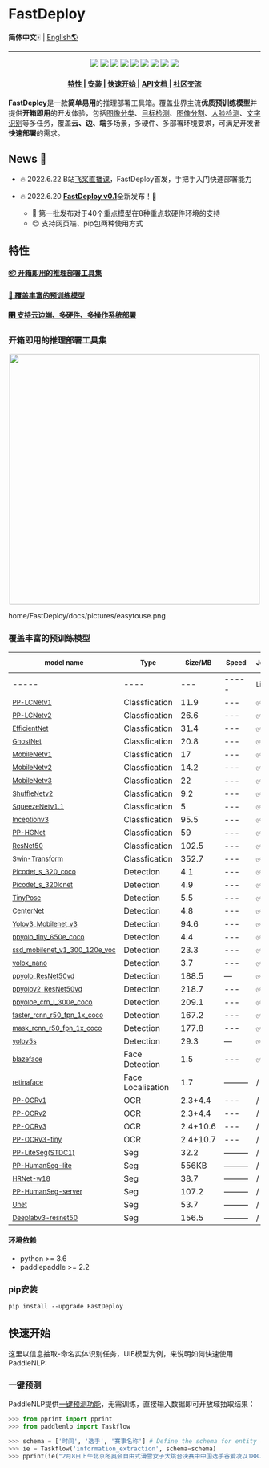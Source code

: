 # FastDeploy

**简体中文**🀄 | [English🌎](./README_en.md)

</p>

------------------------------------------------------------------------------------------

<p align="center">
    <a href="./LICENSE"><img src="https://img.shields.io/badge/license-Apache%202-dfd.svg"></a>
    <a href="https://github.com/PaddlePaddle/FastDeploy/releases"><img src="https://img.shields.io/github/v/release/PaddlePaddle/FastDeploy?color=ffa"></a>
    <a href=""><img src="https://img.shields.io/badge/python-3.6.2+-aff.svg"></a>
    <a href=""><img src="https://img.shields.io/badge/os-linux%2C%20win%2C%20mac-pink.svg"></a>
    <a href="https://github.com/PaddlePaddle/FastDeploy/graphs/contributors"><img src="https://img.shields.io/github/contributors/PaddlePaddle/FastDeploy?color=9ea"></a>
    <a href="https://github.com/PaddlePaddle/FastDeploy/commits"><img src="https://img.shields.io/github/commit-activity/m/PaddlePaddle/FastDeploy?color=3af"></a>
    <a href="https://pypi.org/project/FastDeploy/"><img src="https://img.shields.io/pypi/dm/FastDeploy?color=9cf"></a>
    <a href="https://github.com/PaddlePaddle/FastDeploy/issues"><img src="https://img.shields.io/github/issues/PaddlePaddle/FastDeploy?color=9cc"></a>
    <a href="https://github.com/PaddlePaddle/FastDeploy/stargazers"><img src="https://img.shields.io/github/stars/PaddlePaddle/FastDeploy?color=ccf"></a>
</p>


<h4 align="center">
  <a href=#特性> 特性 </a> |
  <a href=#安装> 安装 </a> |
  <a href=#快速开始> 快速开始 </a> |
  <a href=#api文档> API文档 </a> |
  <a href=#社区交流> 社区交流 </a>
</h4>

**FastDeploy**是一款**简单易用**的推理部署工具箱。覆盖业界主流**优质预训练模型**并提供**开箱即用**的开发体验，包括[图像分类]()、[目标检测]()、[图像分割]()、[人脸检测]()、[文字识别]()等多任务，覆盖**云、边、端**多场景，多硬件、多部署环境要求，可满足开发者**快速部署**的需求。

## News 📢

* 🔥 2022.6.22 B站[飞桨直播课](https://space.bilibili.com/476867757)，FastDeploy首发，手把手入门快速部署能力


* 🔥 2022.6.20 [**FastDeploy v0.1**](https://github.com/PaddlePaddle/FastDeploy/releases/tag/v0.1)全新发布！🎉
  * 💎 第一批发布对于40个重点模型在8种重点软硬件环境的支持
  * 😊 支持网页端、pip包两种使用方式


## 特性

#### <a href=#开箱即用的推理部署工具集> 📦 开箱即用的推理部署工具集 </a>

#### <a href=#覆盖丰富的预训练模型> 🤗 覆盖丰富的预训练模型 </a>

#### <a href=#支持云边端、多硬件、多操作系统部署> 🎛️ 支持云边端、多硬件、多操作系统部署 </a>



### 开箱即用的推理部署工具集


<p align="center">
  <img src="./docs/imgs/paddlenlp.png" align="middle"  width="500" />
</p>
home/FastDeploy/docs/pictures/easytouse.png


### 覆盖丰富的预训练模型


<font size=0.5>

|<font size=2>   model name| <font size=2> Type |<font size=2>  Size/MB |<font size=2>  Speed |<font size=2>  Jetson | <font size=2> X86 CPU |<font size=2>  X86 CPU | <font size=2> Nvidia GPU |<font size=2> Nvidia GPU |<font size=2> ARM CPU |<font size=2>  ARM CPU  |<font size=2>  ARM CPU  |
|---|---|---|---|---|---|---|---|---|---|---|---|
|----- | ---- |---|----- |<font size=2> Linux | <font size=2>Windows | <font size=2>Linux |<font size=2> Windows |<font size=2>Linux |<font size=2>IOS | <font size=2>Android |<font size=2> Linux |
| <font size=2> [PP-LCNetv1](https://github.com/PaddlePaddle/PaddleClas/blob/release/2.3/docs/zh_CN/models_training/classification.md) |Classfication | 11.9 |---|✅|✅|✅|✅|✅|✅|✅|✅|
| <font size=2> [PP-LCNetv2](https://github.com/PaddlePaddle/PaddleClas/blob/release/2.3/docs/zh_CN/models_training/classification.md) |Classfication | 26.6 |---|✅|✅|✅|✅|✅|/|/|/|
|<font size=2>  [EfficientNet](https://github.com/PaddlePaddle/PaddleClas/blob/release/2.3/docs/zh_CN/models_training/classification.md) |Classfication |31.4 |---|✅|✅|✅|✅|✅|/|/|/|
|<font size=2>  [GhostNet](https://github.com/PaddlePaddle/PaddleClas/blob/release/2.3/docs/zh_CN/models_training/classification.md) |Classfication | 20.8 |---|✅|✅|✅|✅|✅|/|/|/|
|<font size=2>  [MobileNetv1](https://github.com/PaddlePaddle/PaddleClas/blob/release/2.3/docs/zh_CN/models_training/classification.md) |Classfication | 17 |---|✅|✅|✅|✅|✅|✅|/|/|/|
|<font size=2>  [MobileNetv2](https://github.com/PaddlePaddle/PaddleClas/blob/release/2.3/docs/zh_CN/models_training/classification.md) |Classfication | 14.2 |---|✅|✅|✅|✅|✅|/|/|/|
|<font size=2>  [MobileNetv3](https://github.com/PaddlePaddle/PaddleClas/blob/release/2.3/docs/zh_CN/models_training/classification.md) |Classfication | 22 |---|✅|✅|✅|✅|✅|/|/|/|
|<font size=2>  [ShuffleNetv2](https://github.com/PaddlePaddle/PaddleClas/blob/release/2.3/docs/zh_CN/models_training/classification.md)|Classfication | 9.2 |---|✅|✅|✅|✅|✅|/|/|/|
|<font size=2>  [SqueezeNetv1.1](https://github.com/PaddlePaddle/PaddleClas/blob/release/2.3/docs/zh_CN/models_training/classification.md) |Classfication |5 |---|✅|✅|✅|✅|✅|/|/|/|
|<font size=2>  [Inceptionv3](https://github.com/PaddlePaddle/PaddleClas/blob/release/2.3/docs/zh_CN/models_training/classification.md) |Classfication |95.5 |---|✅|✅|✅|✅|✅|/|/|/|
|<font size=2>  [PP-HGNet](https://github.com/PaddlePaddle/PaddleClas/blob/release/2.3/docs/zh_CN/models_training/classification.md) |Classfication | 59 |---|✅|✅|✅|✅|✅|/|/|/|
|<font size=2>  [ResNet50](https://github.com/PaddlePaddle/PaddleClas/blob/release/2.3/docs/zh_CN/models_training/classification.md) |Classfication | 102.5 |---|✅|✅|✅|✅|✅|/|/|/|
|<font size=2>  [Swin-Transform](https://github.com/PaddlePaddle/PaddleClas/blob/release/2.3/docs/zh_CN/models_training/classification.md) |Classfication | 352.7 |---|✅|✅|✅|✅|✅|/|/|/|
|<font size=2>  [Picodet_s_320_coco](https://github.com/PaddlePaddle/PaddleDetection/blob/develop/docs/tutorials/GETTING_STARTED_cn.md) |Detection | 4.1 |---|✅|✅|✅|✅|✅|✅|✅|✅|
|<font size=2>  [Picodet_s_320lcnet](https://github.com/PaddlePaddle/PaddleDetection/blob/develop/docs/tutorials/GETTING_STARTED_cn.md) |Detection | 4.9 |---|✅|✅|✅|✅|✅|/|/|/|
|<font size=2>  [TinyPose](https://github.com/PaddlePaddle/PaddleDetection/blob/develop/docs/tutorials/GETTING_STARTED_cn.md) |Detection | 5.5 |---|✅|✅|✅|✅|✅|/|/|/|
|<font size=2>  [CenterNet](https://github.com/PaddlePaddle/PaddleDetection/blob/develop/docs/tutorials/GETTING_STARTED_cn.md) |Detection |4.8 |---|✅|✅|✅|✅ |✅ |/|/|/|
|<font size=2>  [Yolov3_Mobilenet_v3](https://github.com/PaddlePaddle/PaddleDetection/blob/develop/docs/tutorials/GETTING_STARTED_cn.md) |Detection | 94.6 |---|✅|✅|✅|✅|✅|/|/|/|
|<font size=2>  [ppyolo_tiny_650e_coco](https://github.com/PaddlePaddle/PaddleDetection/blob/develop/docs/tutorials/GETTING_STARTED_cn.md) |Detection |4.4 |---|✅|✅|✅|✅|✅|/|/|/|
|<font size=2>  [ssd_mobilenet_v1_300_120e_voc](https://github.com/PaddlePaddle/PaddleDetection/blob/develop/docs/tutorials/GETTING_STARTED_cn.md) |Detection | 23.3 |---|✅|✅|✅|✅|✅|/|/|/|
|<font size=2>  [yolox_nano](https://github.com/PaddlePaddle/PaddleDetection/blob/develop/docs/tutorials/GETTING_STARTED_cn.md) |Detection | 3.7 |---|✅|✅|✅|✅|✅ |/|/|/|
|<font size=2> [ppyolo_ResNet50vd](https://github.com/PaddlePaddle/PaddleDetection/blob/develop/docs/tutorials/GETTING_STARTED_cn.md) |Detection | 188.5|—|✅ |✅ |✅ |✅ |✅ |/|/|/|
|<font size=2>  [ppyolov2_ResNet50vd](https://github.com/PaddlePaddle/PaddleDetection/blob/develop/docs/tutorials/GETTING_STARTED_cn.md) |Detection | 218.7 |---|✅|✅|✅|✅|✅ |/|/|/|
|<font size=2>  [ppyoloe_crn_l_300e_coco](https://github.com/PaddlePaddle/PaddleDetection/blob/develop/docs/tutorials/GETTING_STARTED_cn.md) |Detection | 209.1 |---|✅|✅|✅|✅|✅|/|/|/|
|<font size=2>  [faster_rcnn_r50_fpn_1x_coco](https://github.com/PaddlePaddle/PaddleDetection/blob/develop/docs/tutorials/GETTING_STARTED_cn.md) |Detection | 167.2 |---|✅|✅|✅|✅|✅|/|/|/|
|<font size=2>  [mask_rcnn_r50_fpn_1x_coco](https://github.com/PaddlePaddle/PaddleDetection/blob/develop/docs/tutorials/GETTING_STARTED_cn.md) |Detection | 177.8 |---|✅|✅|✅|✅|✅|/|/|/|
|<font size=2> [yolov5s](https://github.com/Sharpiless/PaddleDetection-Yolov5) |Detection | 29.3|—|✅|✅|✅|✅|✅|/|/|/|
|<font size=2>  [blazeface](https://github.com/PaddlePaddle/PaddleDetection/blob/develop/docs/tutorials/GETTING_STARTED_cn.md) |Face Detection |1.5|---|✅|✅|✅|✅|✅|/|/|/|
|<font size=2> [retinaface](https://github.com/GuoQuanhao/RetinaFace-Paddle) |Face Localisation |1.7|——— |/|/|/|/|/|/|/|/|
|<font size=2>  [PP-OCRv1](https://github.com/PaddlePaddle/PaddleOCR/blob/release%2F2.5/doc/doc_ch/ppocr_introduction.md) |OCR | 2.3+4.4 |---|/|/|/|/|/|✅|✅|✅|
|<font size=2>  [PP-OCRv2](https://github.com/PaddlePaddle/PaddleOCR/blob/release%2F2.5/doc/doc_ch/ppocr_introduction.md) |OCR | 2.3+4.4 |---|/ |/|/ |/ |/ |/ |/ |/ |
| <font size=2> [PP-OCRv3](https://github.com/PaddlePaddle/PaddleOCR/blob/release%2F2.5/doc/doc_ch/PP-OCRv3_introduction.md) |OCR | 2.4+10.6 |---|/ |/ |/ |/ |/ |✅ |✅ |✅ |
| <font size=2> [PP-OCRv3-tiny](https://github.com/PaddlePaddle/PaddleOCR/blob/release%2F2.5/doc/doc_ch/models_list.md) |OCR |2.4+10.7 |---|/ |/ |/ |/ |/|/ |/ |/ |
|<font size=2>  [PP-LiteSeg(STDC1)](https://github.com/PaddlePaddle/PaddleSeg/blob/develop/configs/pp_liteseg/README.md)|Seg | 32.2|——— |/|/|/|/|/|/|/|/|
|<font size=2>  [PP-HumanSeg-lite](https://github.com/PaddlePaddle/PaddleSeg/blob/develop/contrib/PP-HumanSeg/README_cn.md) |Seg | 556KB|——— |/|/|/|/|/|/|/|/|
|<font size=2>  [HRNet-w18](https://github.com/PaddlePaddle/PaddleSeg/blob/develop/docs/train/train_cn.md) |Seg | 38.7|——— |/|/|/|/|/|/|/|/|
|<font size=2> [PP-HumanSeg-server](https://github.com/PaddlePaddle/PaddleSeg/blob/develop/contrib/PP-HumanSeg/README_cn.md)|Seg | 107.2|——— |/|/|/|/|/|/|/|/|
|<font size=2> [Unet](https://github.com/PaddlePaddle/PaddleSeg/blob/develop/docs/train/train_cn.md) |Seg | 53.7|——— |/ |/ |/ |/ |/|/ |/ |/ |
|<font size=2> [Deeplabv3-resnet50](https://github.com/PaddlePaddle/PaddleSeg/blob/develop/docs/train/train_cn.md)|Seg |156.5|——— |/ |/ |/ |/ |/|/ |/ |/ |

</font>

    
    
#### 环境依赖

- python >= 3.6
- paddlepaddle >= 2.2

### pip安装

```shell
pip install --upgrade FastDeploy
```


## 快速开始

这里以信息抽取-命名实体识别任务，UIE模型为例，来说明如何快速使用PaddleNLP:

### 一键预测

PaddleNLP提供[一键预测功能](./docs/model_zoo/taskflow.md)，无需训练，直接输入数据即可开放域抽取结果：

```python
>>> from pprint import pprint
>>> from paddlenlp import Taskflow

>>> schema = ['时间', '选手', '赛事名称'] # Define the schema for entity extraction
>>> ie = Taskflow('information_extraction', schema=schema)
>>> pprint(ie("2月8日上午北京冬奥会自由式滑雪女子大跳台决赛中中国选手谷爱凌以188.25分获得金牌！"))
